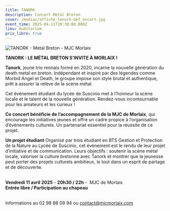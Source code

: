 ```yaml
---
title: TANORK
description: Concert Metal Breton
cover: /medias/affiche-tanork-def_encart.jpg
event_time: 2025-04-11T20:30:00.000Z
lieu: Auditorium
prix_libre: true
---
```

![TANORK - Metal Breton - MJC Morlaix](/medias/affiche-tanork-def_page.jpg "TANORK - Metal Breton - MJC Morlaix")

**TANORK : LE MÉTAL BRETON S’INVITE À MORLAIX !**

**Tanork**, jeune trio rennais formé en 2020, incarne la nouvelle génération du death metal en breton. Indépendant et inspiré par des légendes comme Morbid Angel et Death, le groupe impose son style brutal et authentique, prêt à assurer la relève de la scène métal.

Cet événement étudiant du lycée de Suscinio met à l’honneur la scène locale et le talent de la nouvelle génération. Rendez-vous incontournable pour les amateurs et les curieux ! 

**Ce concert bénéficie de l’accompagnement de la MJC de Morlaix**, qui encourage les initiatives jeunes et offre un cadre propice à l’organisation d’événements culturels. Un partenariat essentiel pour la réussite de ce projet.

**Un projet étudiant** Organisé par trois étudiant en BTS Gestion et Protection de la Nature au Lycée de Suscinio, cet événement est le rendu de leur projet d’initiative et de communication. Leurs objectifs : soutenir la scène métal locale, valoriser la culture bretonne avec Tanork et montrer que la jeunesse peut porter des projets culturels ambitieux, le tout dans un esprit de partage et de découverte.

\
**Vendredi 11 avril 2025** - **20h30 / 22h** -  MJC de Morlaix\
**Entrée libre / Participation au chapeau**

\
Informations au 02 98 88 09 94 ou [contact@mjcmorlaix.com](mailto:contact@mjcmorlaix.com)